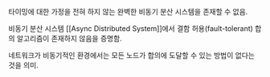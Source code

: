 타이밍에 대한 가정을 전혀 하지 않는 완벽한 비동기 분산 시스템을 존재할 수 없음.

비동기 분산 시스템 [[Async Distributed System]]에서 결함 허용(fault-tolerant) 합의 알고리즘이 존재하지 않음을 증명함. 

네트워크가 비동기적인 환경에서는 모든 노드가 합의에 도달할 수 있는 방법이 없다는 것을 의미.
